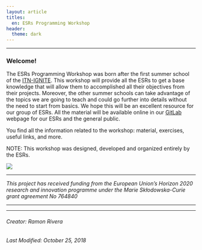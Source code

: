 ```yaml
---
layout: article
titles: 
  en: ESRs Programming Workshop
header:
  theme: dark   
---
```

---    

### Welcome!
The ESRs Programming Workshop was born after the first summer school of the [ITN-IGNITE](http://www.itn-ignite.eu/). This workshop will provide all the ESRs to get a base knowledge that will allow them to accomplished all their objectives from their projects. Moreover, the other summer schools can take advantage of the topics we are going to teach and could go further into details without the need to start from basics. We hope this will be an excellent resource for our group of ESRs. All the material will be available online in our [GitLab]() webpage for our ESRs and the general public.  
 
You find all the information related to the workshop: material, exercises, useful links, and more.

NOTE: This workshop was designed, developed and organized entirely by the ESRs.       

 ![](https://i.imgur.com/KMVYY8O.png)   
 
 ---  
 
*This project has received funding from the European Union’s Horizon 2020 research and innovation programme under the Marie Skłodowska-Curie grant agreement No 764840*   

---   
   

---  
###### Creator: Ramon Rivera    
###### Last Modified: October 25, 2018    
